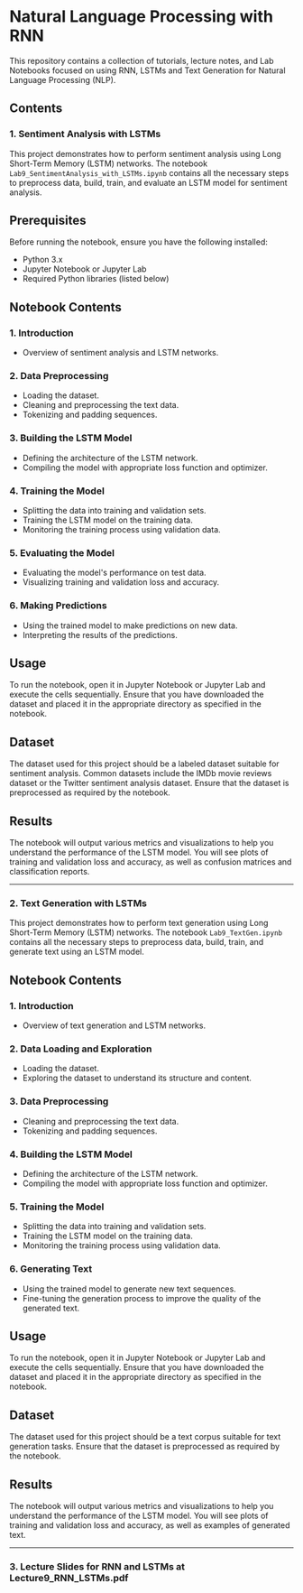 # Natural Language Processing with RNN

This repository contains a collection of tutorials, lecture notes, and Lab Notebooks focused on using RNN, LSTMs and Text Generation for Natural Language Processing (NLP).

## Contents

### 1. Sentiment Analysis with LSTMs

This project demonstrates how to perform sentiment analysis using Long Short-Term Memory (LSTM) networks. The notebook `Lab9_SentimentAnalysis_with_LSTMs.ipynb` contains all the necessary steps to preprocess data, build, train, and evaluate an LSTM model for sentiment analysis.

## Prerequisites

Before running the notebook, ensure you have the following installed:

- Python 3.x
- Jupyter Notebook or Jupyter Lab
- Required Python libraries (listed below)

## Notebook Contents

### 1. Introduction

- Overview of sentiment analysis and LSTM networks.

### 2. Data Preprocessing

- Loading the dataset.
- Cleaning and preprocessing the text data.
- Tokenizing and padding sequences.

### 3. Building the LSTM Model

- Defining the architecture of the LSTM network.
- Compiling the model with appropriate loss function and optimizer.

### 4. Training the Model

- Splitting the data into training and validation sets.
- Training the LSTM model on the training data.
- Monitoring the training process using validation data.

### 5. Evaluating the Model

- Evaluating the model's performance on test data.
- Visualizing training and validation loss and accuracy.

### 6. Making Predictions

- Using the trained model to make predictions on new data.
- Interpreting the results of the predictions.

## Usage

To run the notebook, open it in Jupyter Notebook or Jupyter Lab and execute the cells sequentially. Ensure that you have downloaded the dataset and placed it in the appropriate directory as specified in the notebook.

## Dataset

The dataset used for this project should be a labeled dataset suitable for sentiment analysis. Common datasets include the IMDb movie reviews dataset or the Twitter sentiment analysis dataset. Ensure that the dataset is preprocessed as required by the notebook.

## Results

The notebook will output various metrics and visualizations to help you understand the performance of the LSTM model. You will see plots of training and validation loss and accuracy, as well as confusion matrices and classification reports.

---

### 2. Text Generation with LSTMs

This project demonstrates how to perform text generation using Long Short-Term Memory (LSTM) networks. The notebook `Lab9_TextGen.ipynb` contains all the necessary steps to preprocess data, build, train, and generate text using an LSTM model.

## Notebook Contents

### 1. Introduction

- Overview of text generation and LSTM networks.

### 2. Data Loading and Exploration

- Loading the dataset.
- Exploring the dataset to understand its structure and content.

### 3. Data Preprocessing

- Cleaning and preprocessing the text data.
- Tokenizing and padding sequences.

### 4. Building the LSTM Model

- Defining the architecture of the LSTM network.
- Compiling the model with appropriate loss function and optimizer.

### 5. Training the Model

- Splitting the data into training and validation sets.
- Training the LSTM model on the training data.
- Monitoring the training process using validation data.

### 6. Generating Text

- Using the trained model to generate new text sequences.
- Fine-tuning the generation process to improve the quality of the generated text.

## Usage

To run the notebook, open it in Jupyter Notebook or Jupyter Lab and execute the cells sequentially. Ensure that you have downloaded the dataset and placed it in the appropriate directory as specified in the notebook.

## Dataset

The dataset used for this project should be a text corpus suitable for text generation tasks. Ensure that the dataset is preprocessed as required by the notebook.

## Results

The notebook will output various metrics and visualizations to help you understand the performance of the LSTM model. You will see plots of training and validation loss and accuracy, as well as examples of generated text.

---

### 3. Lecture Slides for RNN and LSTMs at Lecture9_RNN_LSTMs.pdf
